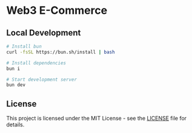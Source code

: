 # Web3 E-Commerce

## Local Development

```sh
# Install bun
curl -fsSL https://bun.sh/install | bash

# Install dependencies
bun i

# Start development server
bun dev
```

## License

This project is licensed under the MIT License - see the [LICENSE](LICENSE) file for details.

